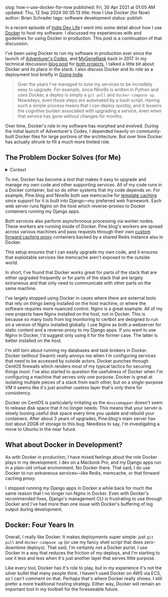 slug: how-i-use-docker-for-now
published: Fri, 30 Apr 2021 at 01:05 AM
updated: Thu, 12 Sep 2024 00:35:13 
title: How I Use Docker (for Now)
author: Brian Schrader
tags: software development
status: publish

In a recent episode of [Indie Dev Life][1] I went into some detail about how I use [Docker][0] to host my software. I discussed my experiences with and guidelines for using Docker in production. This post is a continuation of that discussion.

I've been using Docker to run my software in production ever since the launch of [Adventurer's Codex][3], and [MyGeneRank][2] back in 2017. In my technical discussion [blog post][4] for [both projects][5], I talked a little bit about Docker and its place in the stack. I also discuss Docker and its role as a deployment tool briefly in [Going Indie][6].

> Over the years I’ve managed to tune my services to be incredibly easy to upgrade. For example, since Nine9s is written in Python and uses Docker, a deploy is simply a `git pull` and `docker-compose up`. Nowadays, even those steps are automated by a bash script. Having such a simple process means that I can deploy quickly, and it lessens the cognitive burden associated with upgrading a service, even when that service has gone without changes for months.

Over time, Docker's role in my software has morphed and evolved. During the initial launch of Adventurer's Codex, I depended heavily on community-built Docker files for large portions of the architecture. But over time Docker has actually shrunk to fill a much more limited role.


## The Problem Docker Solves (for Me)

<details>
  <summary>Context</summary>
  <p>I use <a href="http://linode.com" title="Linode">Linode</a> for my server hosting, so I'm already operating within a VM, and depending on the software, I might have multiple virtual servers powering a given service. Docker simply provides isolation for processes on the same VM. I do not use Docker Swarm, and I've always just used the community edition of Docker.</p>
</details>

To me, Docker has become a tool that makes it easy to upgrade and manage my own code and other supporting services. All of my code runs in a Docker container, but so do other systems that my code depends on. For example, Pine.blog and Nine9s both use memcache for [template caching][8] since support for it is built into Django&mdash;my preferred web framework. Each web server runs Nginx on the host which reverse-proxies to Docker containers running my Django apps.

Both services also perform asynchronous processing via worker nodes. These workers are running inside of Docker. Pine.blog's workers are spread across various machines and pass requests through their own [custom forward caching proxy][9] containers backed by a shared Redis instance also in Docker.

This setup ensures that I can easily upgrade my own code, and it ensures that exploitable services like memcache aren't exposed to the outside world.

In short, I've found that Docker works great for parts of the stack that are either upgraded frequently or for parts of the stack that are largely extraneous and that only need to communicate with other parts on the same machine.

I've largely stopped using Docker in cases where there are external tools that rely on things being installed on the host machine, or where the software requires more nuanced control. Nginx is a great example. All of my new projects have Nginx installed on the host, not in Docker. This is because so many tools from log monitoring to certbot are designed to run on a version of Nginx installed globally. I use Nginx as both a webserver for static content and a reverse-proxy to my Django apps. If you want to use Nginx in Docker, I'd suggest only using it for the former case. The latter is better installed on the host.

I'm still torn about running my databases and task brokers in Docker. Docker (without Swarm) really annoys me when I'm configuring services that need to be accessed by outside actors. Docker punches through CentOS firewalls which renders most of my typical tactics for securing things moot. I've also started to question the usefulness of Docker when I'm configuring a machine that serves only one purpose. Docker is great at isolating multiple pieces of a stack from each other, but on a single-purpose VM it seems like it's just another useless layer that's only there for consistency.

Docker on CentOS is particularly irritating as the `devicemapper` doesn't seem to release disk space that it no longer needs. This means that your server is slowly loosing useful disk space every time you update and rebuild your containers. After about 3 years of upgrades, Pine.blog's main server has lost about 20GB of storage to this bug. Needless to say, I'm investigating a move to Ubuntu in the near future.


## What about Docker in Development?

As with Docker in production, I have mixed feelings about the role Docker plays in my development. I dev on a Macbook Pro, and my Django apps run in a plain-old virtual environment. No Docker there. That said, I do use Docker to run extraneous services&mdash;like Redis, memcache, or that forward caching proxy.

I stopped running my Django apps in Docker a while back for much the same reason that I no longer run Nginx in Docker. Even with Docker's recommended fixes, Django's management CLI is frustrating to use through Docker and I've had more than one issue with Docker's buffering of log output during development.


## Docker: Four Years In

Overall, I really like Docker. It makes deployments super simple: just `git pull` and `docker-compose up` (or use my fancy shell script that does zero-downtime deploys). That said, I'm certainly not a Docker purist. I use Docker in a way that reduces the friction of my deploys, and I'm starting to use it less and less when it's just another layer that serves little purpose.

Like every tool, Docker has it's role to play, but in my experience it's not the silver bullet that many people think. I haven't used Docker on AWS via ECS, so I can't comment on that. Perhaps that's where Docker really shines. I still prefer a more traditional hosting strategy. Either way, Docker will remain an important tool in my toolbelt for the foreseeable future.

[0]: https://www.docker.com
[1]: https://indiedevlife.fm/archive/13-im-starting-to-regret-promising-things/
[2]: https://mygenerank.scripps.edu
[3]: https://adventurerscodex.com
[4]: /archive/adventurers-codex-the-stack/
[5]: /archive/mygenerank-behind-the-scenes-of-the-newest-researchkit-app/
[6]: https://goingindie.tech
[7]: http://linode.com
[8]: https://docs.djangoproject.com/en/3.2/topics/cache/
[9]: https://github.com/Sonictherocketman/johnny-cache

